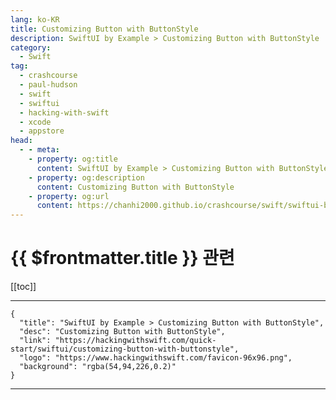 ```yaml
---
lang: ko-KR
title: Customizing Button with ButtonStyle
description: SwiftUI by Example > Customizing Button with ButtonStyle
category:
  - Swift
tag: 
  - crashcourse
  - paul-hudson
  - swift
  - swiftui
  - hacking-with-swift
  - xcode
  - appstore
head:
  - - meta:
    - property: og:title
      content: SwiftUI by Example > Customizing Button with ButtonStyle
    - property: og:description
      content: Customizing Button with ButtonStyle
    - property: og:url
      content: https://chanhi2000.github.io/crashcourse/swift/swiftui-by-example/16-transforming-views/customizing-button-with-buttonstyle.html
---
```


# {{ $frontmatter.title }} 관련

[[toc]]

---

```component VPCard
{
  "title": "SwiftUI by Example > Customizing Button with ButtonStyle",
  "desc": "Customizing Button with ButtonStyle",
  "link": "https://hackingwithswift.com/quick-start/swiftui/customizing-button-with-buttonstyle",
  "logo": "https://www.hackingwithswift.com/favicon-96x96.png",
  "background": "rgba(54,94,226,0.2)"
}
```

---

<TagLinks />